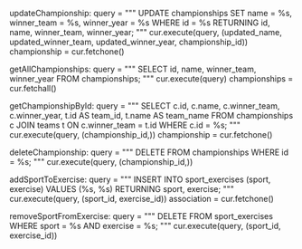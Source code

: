updateChampionship:
    query = """
        UPDATE championships
        SET name = %s, winner_team = %s, winner_year = %s
        WHERE id = %s
        RETURNING id, name, winner_team, winner_year;
    """
    cur.execute(query, (updated_name, updated_winner_team, updated_winner_year, championship_id))
    championship = cur.fetchone()


getAllChampionships:
    query = """
        SELECT id, name, winner_team, winner_year
        FROM championships;
    """
    cur.execute(query)
    championships = cur.fetchall()


getChampionshipById:
    query = """
        SELECT c.id, c.name, c.winner_team, c.winner_year,
            t.id AS team_id, t.name AS team_name
        FROM championships c
        JOIN teams t ON c.winner_team = t.id
        WHERE c.id = %s;
    """
    cur.execute(query, (championship_id,))
    championship = cur.fetchone()


deleteChampionship:
    query = """
        DELETE FROM championships
        WHERE id = %s;
    """
    cur.execute(query, (championship_id,))


addSportToExercise:
    query = """
        INSERT INTO sport_exercises (sport, exercise)
        VALUES (%s, %s)
        RETURNING sport, exercise;
    """
    cur.execute(query, (sport_id, exercise_id))
    association = cur.fetchone()


removeSportFromExercise:
    query = """
        DELETE FROM sport_exercises
        WHERE sport = %s AND exercise = %s;
    """
    cur.execute(query, (sport_id, exercise_id))
